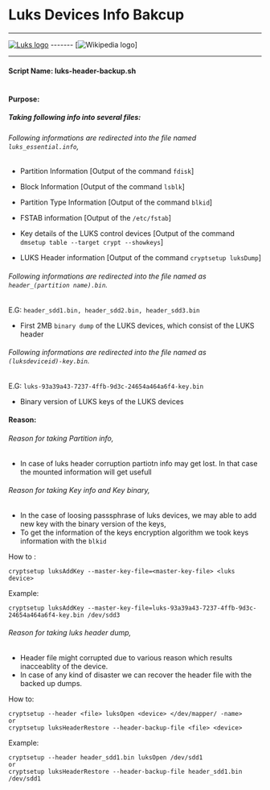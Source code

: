 # Luks Devices Info Bakcup

-------------
 [![Luks logo](https://guardianproject.info/wp-content/uploads/2011/02/luks-logo-cropped.png)](https://guardianproject.info/code/luks/)      -------  [![Wikipedia logo](https://upload.wikimedia.org/wikipedia/commons/thumb/b/b3/Wikipedia-logo-v2-en.svg/135px-Wikipedia-logo-v2-en.svg.png)]

------------
#### Script Name: luks-header-backup.sh
#
#
#### Purpose:

##### Taking following info into several files:

###### Following informations are redirected into the file named `luks_essential.info`,
- Partition Information [Output of the command `fdisk`]

- Block Information [Output of the command `lsblk`]

- Partition Type Information [Output of the command `blkid`]

- FSTAB information [Output of the `/etc/fstab`]

- Key details of the LUKS control devices [Output of the command `dmsetup table --target crypt --showkeys`]
 
- LUKS Header information [Output of the command `cryptsetup luksDump`]
 
###### Following informations are redirected into the file named as `header_(partition name).bin`. 
E.G: `header_sdd1.bin, header_sdd2.bin, header_sdd3.bin`

- First 2MB `binary dump` of the LUKS devices, which consist of the LUKS header
 
###### Following informations are redirected into the file named as `(luksdeviceid)-key.bin`. 
E.G: `luks-93a39a43-7237-4ffb-9d3c-24654a464a6f4-key.bin`
- Binary version of LUKS keys of the LUKS devices

#### Reason:

###### Reason for taking Partition info,

- In case of luks header corruption partiotn info may get lost. In that case the mounted information will get usefull

###### Reason for taking Key info and Key binary,

- In the case of loosing passsphrase of luks devices, we may able to add new key with the binary version of the keys,
- To get the information of the keys encryption algorithm we took keys information with the `blkid`

How to :
```
cryptsetup luksAddKey --master-key-file=<master-key-file> <luks device>
```
Example:
```
cryptsetup luksAddKey --master-key-file=luks-93a39a43-7237-4ffb-9d3c-24654a464a6f4-key.bin /dev/sdd3
```

###### Reason for taking luks header dump,

- Header file might corrupted due to various reason which results inacceablity of the device. 
- In case of any kind of disaster we can recover the header file with the backed up dumps.

How to:
```
cryptsetup --header <file> luksOpen <device> </dev/mapper/ -name>
or
cryptsetup luksHeaderRestore --header-backup-file <file> <device>
```
Example:
```
cryptsetup --header header_sdd1.bin luksOpen /dev/sdd1
or
cryptsetup luksHeaderRestore --header-backup-file header_sdd1.bin /dev/sdd1
```

